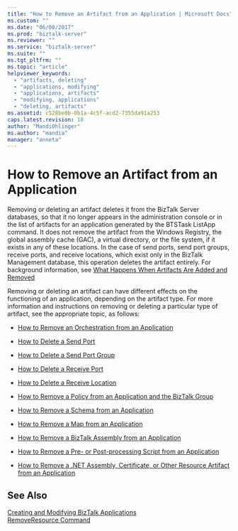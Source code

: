 ```yaml
---
title: "How to Remove an Artifact from an Application | Microsoft Docs"
ms.custom: ""
ms.date: "06/08/2017"
ms.prod: "biztalk-server"
ms.reviewer: ""
ms.service: "biztalk-server"
ms.suite: ""
ms.tgt_pltfrm: ""
ms.topic: "article"
helpviewer_keywords: 
  - "artifacts, deleting"
  - "applications, modifying"
  - "applications, artifacts"
  - "modifying, applications"
  - "deleting, artifacts"
ms.assetid: c528be0b-0b1a-4c5f-acd2-7355da91a253
caps.latest.revision: 18
author: "MandiOhlinger"
ms.author: "mandia"
manager: "anneta"
---
```

# How to Remove an Artifact from an Application
Removing or deleting an artifact deletes it from the BizTalk Server databases, so that it no longer appears in the administration console or in the list of artifacts for an application generated by the BTSTask ListApp command. It does not remove the artifact from the Windows Registry, the global assembly cache (GAC), a virtual directory, or the file system, if it exists in any of these locations. In the case of send ports, send port groups, receive ports, and receive locations, which exist only in the BizTalk Management database, this operation deletes the artifact entirely. For background information, see [What Happens When Artifacts Are Added and Removed](../core/what-happens-when-artifacts-are-added-and-removed.md)  
  
 Removing or deleting an artifact can have different effects on the functioning of an application, depending on the artifact type. For more information and instructions on removing or deleting a particular type of artifact, see the appropriate topic, as follows:  
  
-   [How to Remove an Orchestration from an Application](../core/how-to-remove-an-orchestration-from-an-application.md)  
  
-   [How to Delete a Send Port](../core/how-to-delete-a-send-port.md)  
  
-   [How to Delete a Send Port Group](../core/how-to-delete-a-send-port-group.md)  
  
-   [How to Delete a Receive Port](../core/how-to-delete-a-receive-port.md)  
  
-   [How to Delete a Receive Location](../core/how-to-delete-a-receive-location.md)  
  
-   [How to Remove a Policy from an Application and the BizTalk Group](../core/how-to-remove-a-policy-from-an-application-and-the-biztalk-group.md)  
  
-   [How to Remove a Schema from an Application](../core/how-to-remove-a-schema-from-an-application.md)  
  
-   [How to Remove a Map from an Application](../core/how-to-remove-a-map-from-an-application.md)  
  
-   [How to Remove a BizTalk Assembly from an Application](../core/how-to-remove-a-biztalk-assembly-from-an-application.md)  
  
-   [How to Remove a Pre- or Post-processing Script from an Application](../core/how-to-remove-a-pre-or-post-processing-script-from-an-application.md)  
  
-   [How to Remove a .NET Assembly, Certificate, or Other Resource Artifact from an Application](../core/remove-a-net-assembly-certificate-or-resource-artifact-from-an-application.md)  
  
## See Also  
 [Creating and Modifying BizTalk Applications](../core/creating-and-modifying-biztalk-applications.md)   
 [RemoveResource Command](../core/removeresource-command.md)